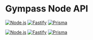 # Gympass Node API


<!-- BADGES_START -->
[![Node.js](https://img.shields.io/badge/Node.js-null-green?style=flat-square&logo=node.js)](https://nodejs.org/)
[![Fastify](https://img.shields.io/badge/Fastify-4.26.2-blue?style=flat-square&logo=fastify)](https://www.fastify.io/)
[![Prisma](https://img.shields.io/badge/Prisma-5.17.0-orange?style=flat-square&logo=prisma)](https://www.prisma.io/)
<!-- BADGES_END -->
<!-- BADGES_START -->
[![Node.js](https://img.shields.io/badge/Node.js-null-green?style=flat-square&logo=node.js)](https://nodejs.org/)
[![Fastify](https://img.shields.io/badge/Fastify-4.26.2-blue?style=flat-square&logo=fastify)](https://www.fastify.io/)
[![Prisma](https://img.shields.io/badge/Prisma-5.17.0-orange?style=flat-square&logo=prisma)](https://www.prisma.io/)
<!-- BADGES_END -->
